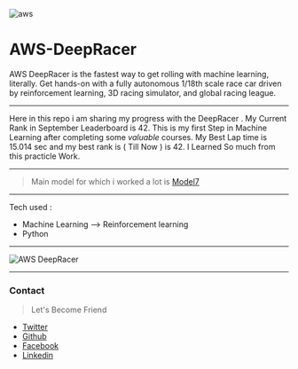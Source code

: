 ![aws](https://user-images.githubusercontent.com/34159717/64080396-5d011180-cd11-11e9-8320-99a5619af9ce.png)


# AWS-DeepRacer
AWS DeepRacer is the fastest way to get rolling with machine learning, literally. Get hands-on with a fully autonomous 1/18th scale race car driven by reinforcement learning, 3D racing simulator, and global racing league. 

***

Here in this repo i am sharing my progress with the DeepRacer . My Current Rank in September Leaderboard is 42. This is my first Step in Machine Learning after completing some *valuable* courses. My Best Lap time is 15.014 sec and my best rank is ( Till Now ) is 42.
I Learned So much from this practicle Work. 

***

> Main model for which i worked a lot is [Model7](https://github.com/viditvarshney/AWS-DeepRacer/blob/master/Models/Model7/reward.py)

***

Tech used :

- Machine Learning --> Reinforcement learning
- Python 

***

![AWS DeepRacer](https://media.giphy.com/media/Y087U54xBmbgve0G5h/giphy.gif)



***
### Contact
> Let's Become Friend 
- [Twitter](https://twitter.com/varshney_vidit)
- [Github](https://github.com/viditvarshney)
- [Facebook](https://www.facebook.com/vidit.varshney222)
- [Linkedin](https://www.linkedin.com/in/vidit-varshney/)
